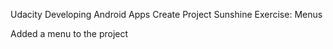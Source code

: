 Udacity
Developing Android Apps
Create Project Sunshine
Exercise: Menus

Added a menu to the project
